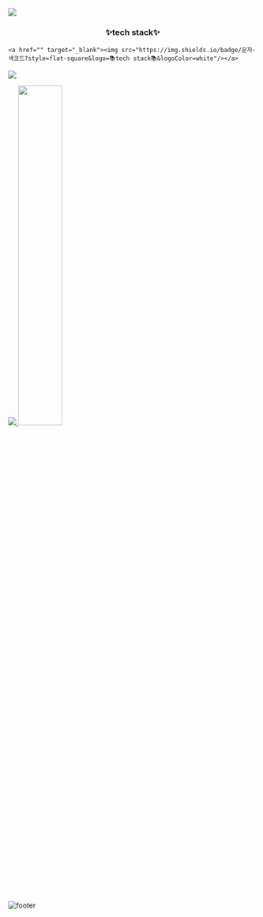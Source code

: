 <div fontAlign=center>
<img src=https://capsule-render.vercel.app/api?type=waving&color=gradient&height=170&animation=fadeIn&section=header&text=welcome&fontAlign=50>
</div>

  
<div Align=center>

<h3> ✨tech stack✨</h3>  


</div>

                                                      
    <a href="" target="_blank"><img src="https://img.shields.io/badge/문자-색코드?style=flat-square&logo=📚tech stack📚&logoColor=white"/></a>


 <a href="java" target="_blank"><img src="https://img.shields.io/badge/문자-색코드?style=flat-square&logo=이미지 이름&logoColor=white"/></a>


<a href="s">
  <img src="https://github-readme-stats.vercel.app/api/top-langs/?username=dkssud8150&exclude_repo=dkssud8150.github.io&layout=compact&theme=tokyonight" />
</a>
<a href="s">
  <img src="https://github-readme-stats.vercel.app/api?username=dkssud8150&theme=tokyonight&show_icons=true" width="42%" />
</a>


![footer](https://capsule-render.vercel.app/api?type=waving&color=gradient&height=170&animation=fadeIn&section=footer&fontAlign=70)
